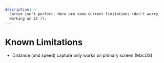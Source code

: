 ```yaml
---
description: >-
  Cortex isn't perfect. Here are some current limitations (don't worry, we're
  working on it !).
---
```


# Known Limitations

* Distance \(and speed\) capture only works on primary screen \(MacOS\)



